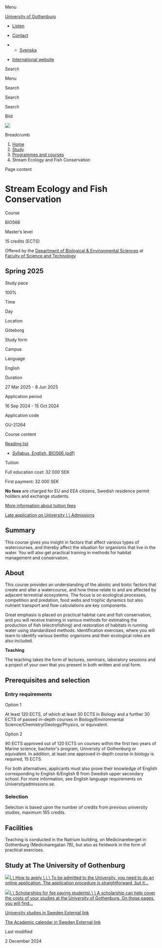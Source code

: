 Menu

[University of Gothenburg](/en)

- [Listen](//app-eu.readspeaker.com/cgi-bin/rsent?customerid=9467&lang=en_uk&readclass=region--content&url=https%3A%2F%2Fwww.gu.se%2Fen%2Fstudy-gothenburg%2Fstream-ecology-and-fish-conservation-bio566 "Listen with ReadSpeaker")

- [Contact](/en/contact)

- - [Svenska](/studera/hitta-utbildning/ekologi-och-fiskevard-i-rinnande-vatten-bio566)
- [International website](/en/study-gothenburg/stream-ecology-and-fish-conservation-bio566)

Search


Menu


Search


Search

Search

Bild

![](/sites/default/files/styles/100_10_3_xmedium_1x/public/kop_assets/89872022ea898fe1d807cf3695de4cf545d33823.jpg?h=7757323e&itok=15JxipPd)

Breadcrumb

1. [Home](/en)
2. [Study](/en/study-in-gothenburg)
3. [Programmes and courses](/en/study-in-gothenburg/study-options)
4. Stream Ecology and Fish Conservation


Page content

# Stream Ecology and Fish Conservation

Course


BIO566


Master’s level



15 credits (ECTS)



Offered by the
[Department of Biological & Environmental Sciences](https://www.gu.se/en/biological-environmental-sciences)
at
[Faculty of Science and Technology](https://www.gu.se/en/science-and-technology)

## Spring 2025

Study pace


100%

Time


Day

Location


Göteborg

Study form


Campus

Language


English

Duration


27 Mar 2025
\- 8 Jun 2025

Application period


16 Sep 2024
\- 15 Oct 2024

Application code


GU-21264

Course content


[Reading list](/en/study-gothenburg/stream-ecology-and-fish-conservation-bio566/reading-list/9b731312-8c5a-11ef-9b57-c24d3b124098)

- [Syllabus, English, BIO566 (pdf)](https://kursplaner.gu.se/pdf/kurs/en/BIO566)


Tuition


Full education cost: 32 000 SEK

First payment: 32 000 SEK

**No fees** are charged for EU and EEA citizens, Swedish residence permit holders and exchange students.

[More information about tuition fees](https://www.gu.se/en/study-in-gothenburg/apply/tuition-fees)

[Late application on University \\
\\
Admissions](https://www.universityadmissions.se/intl/addtobasket?id=GU-21264&period=VT+2025)

## Summary

This course gives you insight in factors that affect various types of watercourses, and thereby affect the situation for organisms that live in the water. You will also get practical training in methods for habitat management and conservation.

## About

This course provides an understanding of the abiotic and biotic factors that create and alter a watercourse, and how these relate to and are affected by adjacent terrestrial ecosystems. The focus is on ecological processes, competition and predation, food webs and trophic dynamics but also nutrient transport and flow calculations are key components.

Great emphasis is placed on practical habitat care and fish conservation, and you will receive training in various methods for estimating the production of fish (electrofishing) and restoration of habitats in running water using standardized methods. Identification exercises, where you will learn to identify various benthic organisms and their ecological roles are also included.

**Teaching**

The teaching takes the form of lectures, seminars, laboratory sessions and a project of your own that you present in both written and oral form.

## Prerequisites and selection

### Entry requirements

Option 1

At least 120 ECTS, of which at least 30 ECTS in Biology and a further 30 ECTS of passed in-depth courses in Biology/Environmental Science/Chemistry/Geology/Physics, or equivalent.

Option 2

90 ECTS approved out of 120 ECTS on courses within the first two years of Marine science, bachelor's program, University of Gothenburg or equivalent. In addition, at least one approved in-depth course in biology is required, 15 ECTS.

For both alternatives, applicants must also prove their knowledge of English corresponding to English 6/English B from Swedish upper secondary school. For more information, see English language requirements on Universityadmissions.se.

### Selection

Selection is based upon the number of credits from previous university studies, maximum 165 credits.

## Facilities

Teaching is conducted in the Natrium building, on Medicinareberget in Gothenburg (Medicinaregatan 7B), but also as fieldwork in the form of practical exercises.

## Study at The University of Gothenburg

[![](/sites/default/files/dynamic-image/dynamic_image_2188_218/public/2020-03/cytonn-photography-ZJEKICY5EXY-unsplash.jpg?media_id=2553&width=1904&height=208)\\
\\
How to apply \\
\\
\\
To be admitted to the University, you need to do an online application. The application procedure is straightforward, but it…](/en/study-in-gothenburg/apply)

[![](/sites/default/files/dynamic-image/dynamic_image_2188_218/public/2024-01/GU-7.jpg?media_id=95188&width=1904&height=208)\\
\\
Scholarships for fee paying students\\
\\
\\
A scholarship can help cover the costs of your studies at the University of Gothenburg. On these pages, you will find…](/en/study-in-gothenburg/apply/scholarships-for-fee-paying-students)

[University studies in Sweden External link](https://www.gu.se/en/study-in-gothenburg/before-you-arrive/university-studies-in-sweden "External link")

[The Academic calendar in Sweden External link](https://www.gu.se/en/study-in-gothenburg/when-you-are-here/academic-calendar "External link")

Last modified


2 December 2024